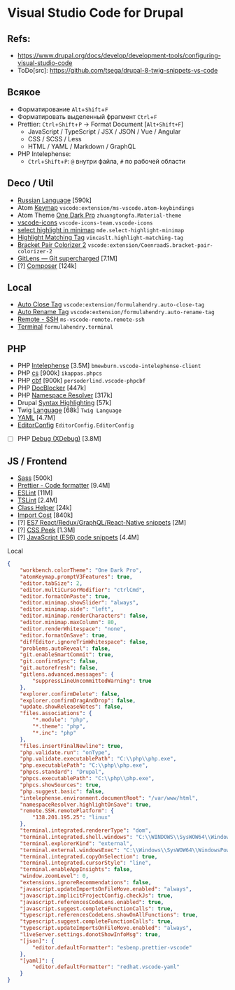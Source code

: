 # Visual Studio Code for Drupal

## Refs:
* https://www.drupal.org/docs/develop/development-tools/configuring-visual-studio-code
* ToDo[src]: https://github.com/tsega/drupal-8-twig-snippets-vs-code

## Всякое
* Форматирование `Alt`+`Shift`+`F`
* Форматировать выделенный фрагмент `Ctrl`+`F`
* Prettier: `Ctrl`+`Shift`+`P` -> Format Document [`Alt+Shift+F`]
  - JavaScript / TypeScript / JSX / JSON / Vue / Angular
  - CSS / SCSS / Less
  - HTML / YAML / Markdown / GraphQL
* PHP Intelephense:
  - `Ctrl`+`Shift`+`P`: `@` внутри файла, `#` по рабочей области

## Deco / Util
* [Russian Language](https://marketplace.visualstudio.com/items?itemName=MS-CEINTL.vscode-language-pack-ru) [590k]
* Atom [Keymap](https://marketplace.visualstudio.com/items?itemName=ms-vscode.atom-keybindings) `vscode:extension/ms-vscode.atom-keybindings`
* Atom Theme [One Dark Pro](https://marketplace.visualstudio.com/items?itemName=zhuangtongfa.Material-theme) `zhuangtongfa.Material-theme`
* [vscode-icons](https://marketplace.visualstudio.com/items?itemName=vscode-icons-team.vscode-icons) `vscode-icons-team.vscode-icons`
* [select highlight in minimap](https://marketplace.visualstudio.com/items?itemName=mde.select-highlight-minimap) `mde.select-highlight-minimap`
* [Highlight Matching Tag](https://marketplace.visualstudio.com/items?itemName=vincaslt.highlight-matching-tag) `vincaslt.highlight-matching-tag`
* [Bracket Pair Colorizer 2](https://marketplace.visualstudio.com/items?itemName=CoenraadS.bracket-pair-colorizer-2) `vscode:extension/CoenraadS.bracket-pair-colorizer-2`
* [GitLens — Git supercharged](https://marketplace.visualstudio.com/items?itemName=eamodio.gitlens) [7.1M]
* [?] [Composer](https://marketplace.visualstudio.com/items?itemName=ikappas.composer) [124k]

## Local
* [Auto Close Tag](https://marketplace.visualstudio.com/items?itemName=formulahendry.auto-close-tag) `vscode:extension/formulahendry.auto-close-tag`
* [Auto Rename Tag](https://marketplace.visualstudio.com/items?itemName=formulahendry.auto-rename-tag) `vscode:extension/formulahendry.auto-rename-tag`
* [Remote - SSH](https://marketplace.visualstudio.com/items?itemName=ms-vscode-remote.remote-ssh) `ms-vscode-remote.remote-ssh`
* [Terminal](https://marketplace.visualstudio.com/items?itemName=formulahendry.terminal) `formulahendry.terminal`

## PHP
* PHP [Intelephense](https://marketplace.visualstudio.com/items?itemName=bmewburn.vscode-intelephense-client) [3.5M] `bmewburn.vscode-intelephense-client`
* PHP [cs](https://marketplace.visualstudio.com/items?itemName=ikappas.phpcs) [900k] `ikappas.phpcs`
* PHP [cbf](https://marketplace.visualstudio.com/items?itemName=persoderlind.vscode-phpcbf) [900k] `persoderlind.vscode-phpcbf`
* PHP [DocBlocker](https://marketplace.visualstudio.com/items?itemName=neilbrayfield.php-docblocker) [447k]
* PHP [Namespace Resolver](https://marketplace.visualstudio.com/items?itemName=MehediDracula.php-namespace-resolver) [317k]
* Drupal [Syntax Highlighting](https://marketplace.visualstudio.com/items?itemName=marcostazi.VS-code-drupal) [57k]
* Twig [Language](https://marketplace.visualstudio.com/items?itemName=mblode.twig-language) [68k] `Twig Language`
* [YAML](https://marketplace.visualstudio.com/items?itemName=redhat.vscode-yaml) [4.7M]
* [EditorConfig](https://marketplace.visualstudio.com/items?itemName=EditorConfig.EditorConfig) `EditorConfig.EditorConfig`
* [ ] PHP [Debug  (XDebug)](https://marketplace.visualstudio.com/items?itemName=felixfbecker.php-debug) [3.8M]

## JS / Frontend
* [Sass](https://marketplace.visualstudio.com/items?itemName=Syler.sass-indented) [500k]
* [Prettier - Code formatter](https://marketplace.visualstudio.com/items?itemName=esbenp.prettier-vscode) [9.4M]
* [ESLint](https://marketplace.visualstudio.com/items?itemName=dbaeumer.vscode-eslint) [11M]
* [TSLint](https://marketplace.visualstudio.com/items?itemName=ms-vscode.vscode-typescript-tslint-plugin) [2.4M]
* [Class Helper](https://marketplace.visualstudio.com/items?itemName=predrag-nikolic.php-class-helper) [24k]
* [Import Cost](https://marketplace.visualstudio.com/items?itemName=wix.vscode-import-cost) [840k]
* [?] [ES7 React/Redux/GraphQL/React-Native snippets](https://marketplace.visualstudio.com/items?itemName=dsznajder.es7-react-js-snippets) [2M]
* [?] [CSS Peek](https://marketplace.visualstudio.com/items?itemName=pranaygp.vscode-css-peek) [1.3M]
* [?] [JavaScript (ES6) code snippets](https://marketplace.visualstudio.com/items?itemName=xabikos.JavaScriptSnippets) [4.4M]

Local
```json
{
    "workbench.colorTheme": "One Dark Pro",
    "atomKeymap.promptV3Features": true,
    "editor.tabSize": 2,
    "editor.multiCursorModifier": "ctrlCmd",
    "editor.formatOnPaste": true,
    "editor.minimap.showSlider": "always",
    "editor.minimap.side": "left",
    "editor.minimap.renderCharacters": false,
    "editor.minimap.maxColumn": 80,
    "editor.renderWhitespace": "none",
    "editor.formatOnSave": true,
    "diffEditor.ignoreTrimWhitespace": false,
    "problems.autoReveal": false,
    "git.enableSmartCommit": true,
    "git.confirmSync": false,
    "git.autorefresh": false,
    "gitlens.advanced.messages": {
        "suppressLineUncommittedWarning": true
    },
    "explorer.confirmDelete": false,
    "explorer.confirmDragAndDrop": false,
    "update.showReleaseNotes": false,
    "files.associations": {
        "*.module": "php",
        "*.theme": "php",
        "*.inc": "php"
    },
    "files.insertFinalNewline": true,
    "php.validate.run": "onType",
    "php.validate.executablePath": "C:\\php\\php.exe",
    "php.executablePath": "C:\\php\\php.exe",
    "phpcs.standard": "Drupal",
    "phpcs.executablePath": "C:\\php\\php.exe",
    "phpcs.showSources": true,
    "php.suggest.basic": false,
    "intelephense.environment.documentRoot": "/var/www/html",
    "namespaceResolver.highlightOnSave": true,
    "remote.SSH.remotePlatform": {
        "138.201.195.25": "linux"
    },
    "terminal.integrated.rendererType": "dom",
    "terminal.integrated.shell.windows": "C:\\WINDOWS\\SysWOW64\\WindowsPowerShell\\v1.0\\powershell.exe",
    "terminal.explorerKind": "external",
    "terminal.external.windowsExec": "C:\\Windows\\SysWOW64\\WindowsPowerShell\\v1.0\\powershell.exe",
    "terminal.integrated.copyOnSelection": true,
    "terminal.integrated.cursorStyle": "line",
    "terminal.enableAppInsights": false,
    "window.zoomLevel": 0,
    "extensions.ignoreRecommendations": false,
    "javascript.updateImportsOnFileMove.enabled": "always",
    "javascript.implicitProjectConfig.checkJs": true,
    "javascript.referencesCodeLens.enabled": true,
    "javascript.suggest.completeFunctionCalls": true,
    "typescript.referencesCodeLens.showOnAllFunctions": true,
    "typescript.suggest.completeFunctionCalls": true,
    "typescript.updateImportsOnFileMove.enabled": "always",
    "liveServer.settings.donotShowInfoMsg": true,
    "[json]": {
        "editor.defaultFormatter": "esbenp.prettier-vscode"
    },
    "[yaml]": {
        "editor.defaultFormatter": "redhat.vscode-yaml"
    }
}
```

